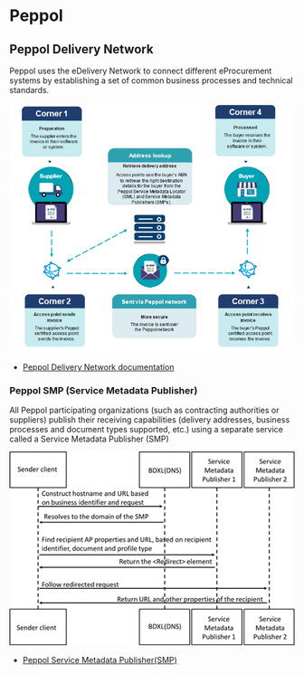 # Peppol

## Peppol Delivery Network 

Peppol uses the eDelivery Network to connect different eProcurement systems by establishing a set of common business processes and technical standards.

<img src="https://github.com/pondersource/peppol-php/blob/main/docs/pics/peppol-delivery.png?raw=true"/>

* [Peppol Delivery Network documentation](https://eufordigital.eu/steeringcommittee2/images/resources/Day_5_-_Afternoon_side_event_-_OpenPeppol.pdf)

### Peppol SMP (Service Metadata Publisher)

All Peppol participating organizations (such as contracting authorities or suppliers) publish their receiving capabilities (delivery addresses, business processes and document types supported, etc.) using a separate service called a Service Metadata Publisher (SMP)

<img src="https://github.com/pondersource/peppol-php/blob/main/docs/pics/smp.png?raw=true"/>

* [Peppol Service Metadata Publisher(SMP)](https://docs.peppol.eu/edelivery/smp/ICT-Transport-SMP_Service_Specification-110.pdf)
